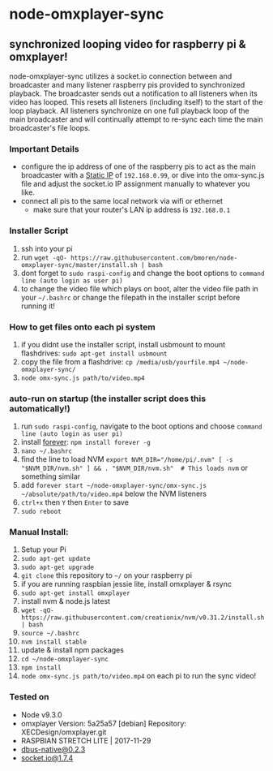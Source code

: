 # node-omxplayer-sync

## synchronized looping video for raspberry pi &amp; omxplayer!

node-omxplayer-sync utilizes a socket.io connection between and broadcaster and many listener raspberry pis provided to synchronized playback. The broadcaster sends out a notification to all listeners when its video has looped. This resets all listeners (including itself) to the start of the loop playback. All listeners synchronize on one full playback loop of the main broadcaster and will continually attempt to re-sync each time the main broadcaster's file loops.

### Important Details
+ configure the ip address of one of the raspberry pis to act as the main broadcaster with a [Static IP](https://www.modmypi.com/blog/how-to-give-your-raspberry-pi-a-static-ip-address-update) of `192.168.0.99`, or dive into the omx-sync.js file and adjust the socket.io IP assignment manually to whatever you like.
+ connect all pis to the same local network via wifi or ethernet
  + make sure that your router's LAN ip address is `192.168.0.1`

### Installer Script
1. ssh into your pi
1. run `wget -qO- https://raw.githubusercontent.com/bmoren/node-omxplayer-sync/master/install.sh | bash`
1. dont forget to `sudo raspi-config` and change the boot options to `command line (auto login as user pi)`
1. to change the video file which plays on boot, alter the video file path in your `~/.bashrc` or change the filepath in the installer script before running it!

### How to get files onto each pi system
1. if you didnt use the installer script, install usbmount to mount flashdrives: `sudo apt-get install usbmount`
2. copy the file from a flashdrive: `cp /media/usb/yourfile.mp4 ~/node-omxplayer-sync/`
3. `node omx-sync.js path/to/video.mp4`

### auto-run on startup (the installer script does this automatically!)
1. run `sudo raspi-config`, navigate to the boot options and choose `command line (auto login as user pi)`
1. install [forever](https://github.com/foreverjs/forever): `npm install forever -g`
1. `nano ~/.bashrc`
1. find the line to load NVM `export NVM_DIR="/home/pi/.nvm"
[ -s "$NVM_DIR/nvm.sh" ] && . "$NVM_DIR/nvm.sh"  # This loads nvm` or something similar
1. add `forever start ~/node-omxplayer-sync/omx-sync.js ~/absolute/path/to/video.mp4` below the NVM listeners
1. `ctrl+x` then `Y` then `Enter` to save
1. `sudo reboot`

### Manual Install:
1. Setup your Pi
  1. `sudo apt-get update`
  1. `sudo apt-get upgrade`
1. `git clone` this repository to `~/` on your raspberry pi
1. if you are running raspbian jessie lite, install omxplayer & rsync
  1. `sudo apt-get install omxplayer`
1. install nvm & node.js latest
 1. `wget -qO- https://raw.githubusercontent.com/creationix/nvm/v0.31.2/install.sh | bash`
 1. `source ~/.bashrc`
 1. `nvm install stable`
1. update & install npm packages
  1. `cd ~/node-omxplayer-sync`
  1. `npm install`
1. `node omx-sync.js path/to/video.mp4` on each pi to run the sync video!

### Tested on
+ Node v9.3.0
+ omxplayer Version: 5a25a57 [debian] Repository: XECDesign/omxplayer.git
+ RASPBIAN STRETCH LITE | 2017-11-29
+ dbus-native@0.2.3
+ socket.io@1.7.4
